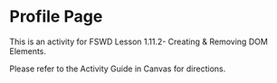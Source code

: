 # Profile Page

This is an activity for FSWD Lesson 1.11.2- Creating & Removing DOM Elements.

Please refer to the Activity Guide in Canvas for directions.
